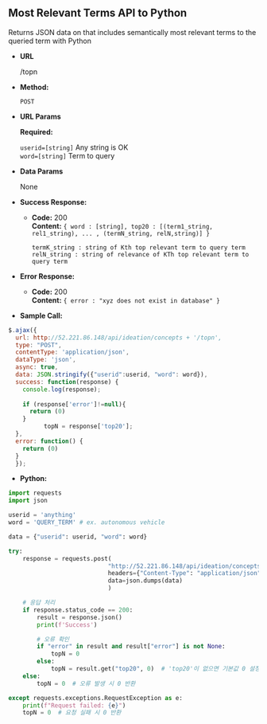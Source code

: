 **Most Relevant Terms API to Python**
----
  Returns JSON data on that includes semantically most relevant terms to the queried term with Python

* **URL**

  /topn

* **Method:**

  `POST` 
  
*  **URL Params**

   **Required:**
 
   `userid=[string]` Any string is OK <br />
   `word=[string]`   Term to query

* **Data Params**

  None

* **Success Response:**

  * **Code:** 200 <br />
    **Content:** `{ word : [string], top20 : [(term1_string, rel1_string), ... , (termN_string, relN,string)] }`
    
    `termK_string : string of Kth top relevant term to query term` <br />
    `relN_string : string of relevance of KTh top relevant term to query term`
     
* **Error Response:**

  * **Code:** 200 <br />
    **Content:** `{ error : "xyz does not exist in database" }`

* **Sample Call:**

```javascript
$.ajax({
  url: http://52.221.86.148/api/ideation/concepts + '/topn',
  type: "POST",
  contentType: 'application/json',
  dataType: 'json',
  async: true,
  data: JSON.stringify({"userid":userid, "word": word}),
  success: function(response) {
    console.log(response);
  
    if (response['error']!=null){
      return (0)
    }
          topN = response['top20'];
  },
  error: function() {
    return (0)
  }
  });
```

* **Python:**

```python
import requests
import json

userid = 'anything'
word = 'QUERY_TERM' # ex. autonomous vehicle

data = {"userid": userid, "word": word}

try:
    response = requests.post(
                            "http://52.221.86.148/api/ideation/concepts/topn",
                            headers={"Content-Type": "application/json"},
                            data=json.dumps(data)
                            )

    # 응답 처리
    if response.status_code == 200:
        result = response.json()
        print(f'Success')

        # 오류 확인
        if "error" in result and result["error"] is not None:
            topN = 0
        else:
            topN = result.get("top20", 0)  # 'top20'이 없으면 기본값 0 설정
    else:
        topN = 0  # 오류 발생 시 0 반환

except requests.exceptions.RequestException as e:
    print(f"Request failed: {e}")
    topN = 0  # 요청 실패 시 0 반환
```
